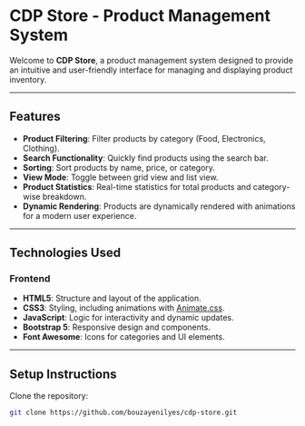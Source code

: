 # CDP Store - Product Management System

Welcome to **CDP Store**, a product management system designed to provide an intuitive and user-friendly interface for managing and displaying product inventory.

---

## Features

- **Product Filtering**: Filter products by category (Food, Electronics, Clothing).
- **Search Functionality**: Quickly find products using the search bar.
- **Sorting**: Sort products by name, price, or category.
- **View Mode**: Toggle between grid view and list view.
- **Product Statistics**: Real-time statistics for total products and category-wise breakdown.
- **Dynamic Rendering**: Products are dynamically rendered with animations for a modern user experience.

---

## Technologies Used

### Frontend
- **HTML5**: Structure and layout of the application.
- **CSS3**: Styling, including animations with [Animate.css](https://animate.style).
- **JavaScript**: Logic for interactivity and dynamic updates.
- **Bootstrap 5**: Responsive design and components.
- **Font Awesome**: Icons for categories and UI elements.

---

## Setup Instructions

Clone the repository:
   ```bash
   git clone https://github.com/bouzayenilyes/cdp-store.git
